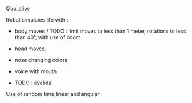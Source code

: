 Qbo_alive

Robot simulates life with :

- body moves / TODO : limit moves to less than 1 meter, rotations to less than 40°, with use of odom.

- head moves,

- nose changing colors

- voice with mouth

- TODO : eyelids

Use of random time,linear and angular
